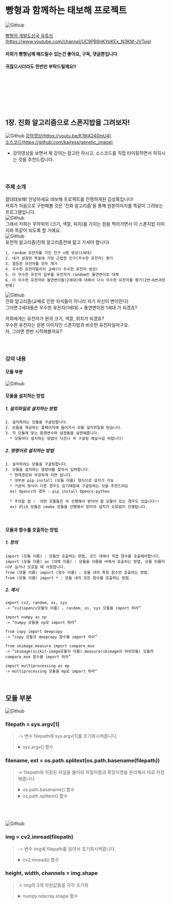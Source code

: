 # 빵형과 함께하는 태보해 프로젝트  
![Github](04.png)  
  
[빵형의 개발도상국 유튜브(https://www.youtube.com/channel/UC9PB9nKYqKEx_N3KM-JVTpg)](https://www.youtube.com/channel/UC9PB9nKYqKEx_N3KM-JVTpg "title")  
  
 #### 저희가 빵형님께 해드릴수 있는건 좋아요, 구독, 댓글뿐입니다  
 #### 귀찮으시더라도 한번만 부탁드릴께요!!  
　  
　  
 　 
-----------------

## 1장. 진화 알고리즘으로 스폰지밥을 그려보자!
  
  ![Github](05.png) 
  [강의영상(https://youtu.be/K19IA240mU4)](https://youtu.be/K19IA240mU4 "title")  
  [소스코드(https://github.com/kairess/genetic_image)](https://github.com/kairess/genetic_image "title")  
  
  * 강의영상을 보면서 제 강의는 참고만 하시고, 소스코드를 직접 타이핑하면서 익히시는 것을 추천드립니다.  
　  
　  
  
### 주제 소개  
절대태보해! 안녕하세요 태보해 프로젝트를 진행하게된 김성록입니다!  
저희가 처음으로 구현해볼 것은 '진화 알고리즘'을 통해 원본이미지를 똑같이 그려보는 프로그램입니다.  
![Github](spongebob.jpg)  
그래서 저희는 무작위의 (크기, 색깔, 위치)를 가지는 원을 찍어가면서 이 스폰지밥 이미지와 똑같이 되도록 할 거예요.  
![Github](07.png)  
유전적 알고리즘(진화 알고리즘전에 알고 가셔야 합니다)  
  
    1. random 유전자를 가진 인구 n명 생성(1세대)  
    2. 내가 설정한 목표에 가장 근접한 인구(우수한 유전자) 평가  
    3. 열등한 유전자를 모두 제거  
    4. 우수한 유전자들끼리 교배(더 우수한 유전자 생성)  
    5. 더 우수한 유전자 일부를 유전자가 random인 돌연변이로 대체
    6. 더 우수한 유전자와 돌연변이들(2세대)에 대해서 다시 우수한 유전자를 평가(2번~6번과정 반복)  
  
  
![Github](08.png)  
진화 알고리즘(교배로 인한 자식들이 아니라 자기 자신이 변이한다)  
그러면 2세대들은 우수한 유전자(1세대) + 돌연변이된 1세대 가 되겠죠?  
  
저희에게는 유전자가 원의 크기, 색깔, 위치가 되겠죠?  
우수한 유전자는 원본 이미지인 스폰지밥과 비슷한 유전자일꺼구요.  
자, 그러면 한번 시작해볼까요?  
　  
　   
    
### 강의 내용  
  
#### 모듈 부분　  
![Github](01.png)   
  
  
#### 모듈을 설치하는 방법
  ##### 1. 설치파일로 설치하는 방법  
    1. 설치하려는 모듈을 구글링합니다.  
    2. 모듈을 제공하는 홈페이지에 들어가서 모듈 설치파일을 받습니다.  
    3. 각 모듈에 맞는 환경변수와 설정들을 설정해줍니다.    
      * 모듈마다 설치하는 방법이 다르니 꼭 구글링 해보시길 바랍니다!

  ##### 2. 명령어로 설치하는 방법  
    1. 설치하려는 모듈을 구글링합니다.  
    2. 모듈을 설치하는 명령어를 찾아서 입력합니다.  
      * 현재경로와 무관하게 치면 됩니다.  
      * 대부분 pip install (모듈 이름) 형식으로 설치가 가능  
      * 가끔씩 형식이 다른 경우도 있기때문에 구글링하는 것을 추천드려요  
      ex) Opencv의 경우 : pip install Opencv-python  
        
      * 주의할 점 :  어떤 모듈들은 꼭 선행해서 받아야 할 모듈이 있는 경우도 있습니다!!   
      ex) dlib 모듈은 cmake 모듈을 선행해서 받아야 설치가 오류없이 진행됩니다.
　     
          
      
#### 모듈과 함수를 호출하는 방법
  
  ##### 1. 정의
    import (모듈 이름) : 모듈만 호출하는 방법, 코드 내에서 직접 함수를 호출해야합니다.  
    import (모듈 이름) as (대체 이름) : 모듈을 이름을 바꿔서 호출하는 방법, 모듈 이름이 너무 길거나 모호할 때 사용합니다.  
    from (모듈 이름) import (함수 이름) : 모듈 내의 특정 함수만 호출하는 방법.  
    from (모듈 이름) import * : 모듈 내의 모든 함수를 호출하는 방법.  
    
  ##### 2. 예시
       
    import cv2, random, os, sys  
    -> “cv2(opencv모듈의 이름) , random, os, sys 모듈을 import 하라”  
  
    import numpy as np  
    -> “numpy 모듈을 np로 import 하라”   
  
    from copy import deepcopy  
    -> “copy 모듈의 deepcopy 함수를 import 하라”
  
    from skimage.measure import compare_mse  
    -> “skimage(scikit-image모듈의 이름).measure(skimage의 하위모듈) 모듈의 compare_mse 함수를 import 하라”  
  
    import multiprocessing as mp  
    -> multiprocessing 모듈을 mp로 import 하라”
 
  
  
## 모듈 부분　 
  
  
![Github](02.png)    
### filepath = sys.argv[1]  
> -> 변수 filepath에 sys.argv[1]를 초기화시켜줍니다.  
> <details>
>   <summary>sys.argv[] 함수</summary>
>   <div markdown="1">  
> 
>   ### sys 모듈 - argv[] 함수
> 
>   #### 함수 의미
>     개발자가 입력하는 명령어를 string으로 받는 함수  
> 
>   #### 입력 형식
>     sys.argv[int]  
> 
>   #### 반환 형식
>     string
> 
>   #### 사용 방법   
>     1. import sys ( sys 모듈을 import 해줍니다.)   
>     2. sys.argv[n] ( int형의 순서 n을 넣어줍니다.)   
> 
>   #### 사용 예시  
>   > ##### [cmd창]    
>   >     python d:\argvTest.py arg1 arg2  
>   > ##### [결과창]
>   >     argv[0] value = argvTest (파일이름;디폴트값)  
>   >     argv[1] value = arg1  
>   >     argv[2] value = arg2  
> 
>    -----------
> 
>   </div>
> </details>  
  
### filename, ext = os.path.splitext(os.path.basename(filepath))  
> -> filepath에 저장된 파일을 불러와 파일이름과 확장자명을 분리해서 따로 저장해줍니다.  
> <details>
>   <summary>os.path.basename() 함수</summary>
>   <div markdown="1">  
> 
>   ### os 모듈 - os.path.basename() 함수
> 
>   #### 함수 의미
>     파일을 보여주는 함수 / 형식에 맞지않으면 아무것도 나오지 않습니다.  
> 
>   #### 입력 형식
>     os.path.basename(string)
> 
>   #### 반환 형식
>     string
> 
>   #### 사용 방법   
>     1. import os ( os 모듈을 import 해줍니다.)   
>     2. os.path.basename(name) ( string형의 파일경로 name을 넣어줍니다.)   
> 
>   #### 사용 예시  
>   > ##### [코드창]    
>   >     name = c:\temp\python\data.txt  
>   > ##### [결과창]
>   >     os.path.basename(name) = “data.txt”  
> 
>    -----------
> 
>   </div>
> </details>  
> <details>
>  <summary>os.path.splitext() 함수</summary>
>   <div markdown="1">  
> 
>   ### os 모듈 - os.path.splitext() 함수
> 
>   #### 함수 의미
>     확장자만 따로 떨어뜨리는 함수  
> 
>   #### 입력 형식
>     os.path.splitext(string)
> 
>   #### 반환 형식
>     string, string
> 
>   #### 사용 방법   
>     1. import os ( os 모듈을 import 해줍니다.)   
>     2. os.path.splitext(name) ( string형의 파일이름 name을 넣어줍니다.)   
> 
>   #### 사용 예시  
>   > ##### [코드창]    
>   >     name = data.txt 
>   > ##### [결과창]
>   >     os.path.splitext(name) = “data”, “.txt”  
> 
>    -----------
> 
>   </div>
> </details>  
　  
 　  
    
![Github](03.png)  
### img = cv2.imread(filepath)  
> -> 변수 img에 filepath를 읽어서 초기화시켜줍니다.  
> <details>
>  <summary>cv2.imread() 함수</summary>
>   <div markdown="1">  
>
>   ### Opencv 모듈 - cv2.imread() 함수
>
>   #### 함수 의미
>     이미지 파일을 flag값에 따라서 읽어들이는 함수  
>
>   #### 입력 형식
>     cv2.imread(String, int)  
>
>   #### 반환 형식
>     numpy.ndarray  
>     // numpy 모듈의 행렬함수 형식  
>     // (행(Y축)값, 열(X축)값, 만나는지점 값이 가진 원소의 개수) 3차원 행렬형식의 모임으로 반환됨  
>     // 만나는지점 값이 가진 원소의 개수 : BGR값(Blue, Green, Red)    
>
>   #### 사용 방법   
>     1. import cv2 ( Opencv 모듈을 import 해줍니다.)   
>     2. cv2.imread(name, flag) ( 이미지파일의 경로를 flag 값에 따라 읽어들입니다.)
>    > ##### flag  
>    >     0( cv2.IMREAD_color ) : 이미지파일을 컬러로읽어들입니다. 투명한부분은 무시됩니다. <default>  
>    >     1( cv2.IMREAD_grayscale ) : 이미지파일을 흑백으로 읽어들입니다.  
>    >     2( cv2.IMREAD_unchanged ) : 이미지파일을 알파채널까지 포함하여 읽어들입니다.  
>   
>   #### 사용 예시  
>   > ##### [코드창]    
>   >     import cv2  
>   >     filename = ‘lena.jpg’  
>   >     original = cv2.imread(filename, cv2.IMREAD_COLOR)  
>   > ##### [결과창]
>   >     original == ( [0,1,…,206], [0,1,…,205], [Blue, Green, Red] )  
>   >     (뒤에 배울 cv2.imshow()함수를 사용해 윈도우창에서 볼 수 있음)  
> 
>    -----------
> 
>   </div>
> </details>  
  
### height, width, channels = img.shape  
> -> img의 3개 차원값들을 각각 초기화  
> <details>
>  <summary>numpy.ndarray.shape 함수</summary>
>   <div markdown="1">  
>
>   ### numpy 모듈 - numpy.ndarray.shape 함수
> 
>   #### 함수 의미
>     n차원행렬의 튜플을 구하는 함수
> 
>   #### 입력 형식
>     numpy.ndarray.shape ( 튜플의 행렬형태 )
> 
>   #### 반환 형식
>     numpy.ndarray.shape ( 튜플의 행렬형태 )
>     // 각 차원의 개수  
> 
>   #### 사용 방법   
>    1. import numpy ( numpy 모듈을 import 해줍니다.)   
>    2. array.shape ( 행렬형의 튜플 array를 객체에 넣어줍니다.)
>  
>  #### 사용 예시  
>  > ##### [코드창]    
>  >     import cv2  
>  >     filename = ‘lena.jpg’ // 가로 206px, 세로 207px인  컬러 이미지  
>  >     original = cv2.imread(filename, cv2.IMREAD_COLOR)  
>  > ##### [결과창]
>  >     original.shape == (207, 206, 3)  
>  >     // ( [0,1,…,206], [0,1,…,205], [Blue, Green, Red] ).shape = (207, 206, 3)  
>
>   -----------
>
>  </div>
></details>  
